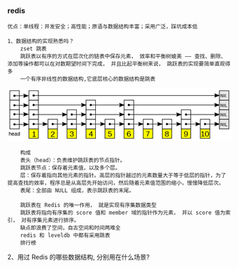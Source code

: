 ### redis
    优点：单线程：并发安全；高性能；原语与数据结构丰富；采用广泛，踩坑成本低

    1、数据结构的实现熟悉吗？
        zset 跳表
        跳跃表以有序的方式在层次化的链表中保存元素， 效率和平衡树媲美 —— 查找、删除、添加等操作都可以在对数期望时间下完成， 并且比起平衡树来说， 跳跃表的实现要简单直观得多
        一个有序非线性的数据结构,它底层核心的数据结构是跳表

   ![skiplist](../images/skiplist.png)

        构成
        表头（head）：负责维护跳跃表的节点指针。
        跳跃表节点：保存着元素值，以及多个层。
        层：保存着指向其他元素的指针。高层的指针越过的元素数量大于等于低层的指针，为了提高查找的效率，程序总是从高层先开始访问，然后随着元素值范围的缩小，慢慢降低层次。
        表尾：全部由 NULL 组成，表示跳跃表的末尾。

        跳跃表在 Redis 的唯一作用， 就是实现有序集数据类型
        跳跃表将指向有序集的 score 值和 member 域的指针作为元素， 并以 score 值为索引， 对有序集元素进行排序。
        缺点即浪费了空间，自古空间和时间两难全
        redis 和 leveldb 中都有采用跳表
        排行榜
   2、用过 Redis 的哪些数据结构, 分别用在什么场景?

